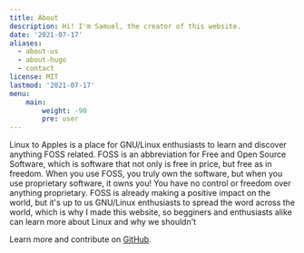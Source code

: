 ```yaml
---
title: About
description: Hi! I'm Samuel, the creator of this website.
date: '2021-07-17'
aliases:
  - about-us
  - about-hugo
  - contact
license: MIT
lastmod: '2021-07-17'
menu:
    main: 
        weight: -90
        pre: user
---
```


Linux to Apples is a place for GNU/Linux enthusiasts to learn and discover anything FOSS related. FOSS is an abbreviation for Free and Open Source Software, which is software that not only is free in price, but free as in freedom. When you use FOSS, you truly own the software, but when you use proprietary software, it owns you! You have no control or freedom over anything proprietary. FOSS is already making a positive impact on the world, but it's up to us GNU/Linux enthusiasts to spread the word across the world, which is why I made this website, so begginers and enthusiasts alike can learn more about Linux and why we shouldn't 

Learn more and contribute on [GitHub](https://github.com/gohugoio).
